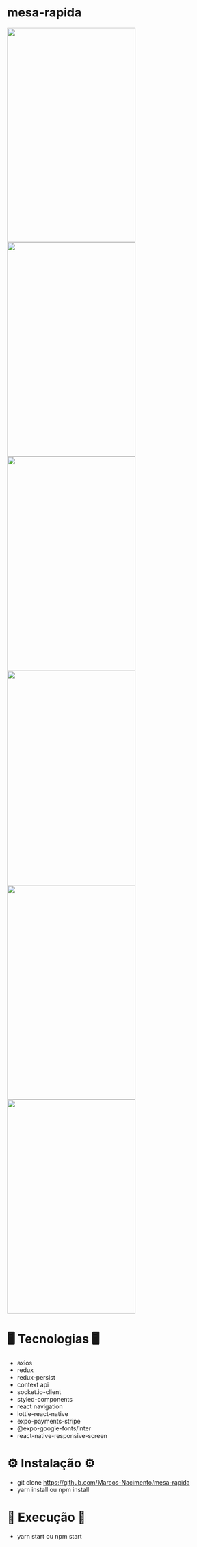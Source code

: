# mesa-rapida

<img src="https://user-images.githubusercontent.com/62677231/118904854-07a7d200-b8f1-11eb-98ea-a3cf5b008494.jpg" width="300" height="500"><img src="https://user-images.githubusercontent.com/62677231/118904866-0d9db300-b8f1-11eb-8426-b5dff1c2161d.jpg" width="300" height="500">
<img src="https://user-images.githubusercontent.com/62677231/118904878-14c4c100-b8f1-11eb-9f5e-45cea066fbb4.jpg" width="300" height="500">
<img src="https://user-images.githubusercontent.com/62677231/118904885-18f0de80-b8f1-11eb-9e78-1f118f2e7931.jpg" width="300" height="500">
<img src="https://user-images.githubusercontent.com/62677231/118904890-1c846580-b8f1-11eb-9d3d-06ed2c335cdf.jpg" width="300" height="500">
<img src="https://user-images.githubusercontent.com/62677231/118904894-1f7f5600-b8f1-11eb-9496-b2c9de64647f.jpg" width="300" height="500">

# 🖥 Tecnologias 🖥

- axios
- redux
- redux-persist
- context api
- socket.io-client
- styled-components
- react navigation
- lottie-react-native
- expo-payments-stripe
- @expo-google-fonts/inter
- react-native-responsive-screen

# ⚙ Instalação ⚙

- git clone https://github.com/Marcos-Nacimento/mesa-rapida
- yarn install ou npm install

# 🚀 Execução 🚀

- yarn start ou npm start
